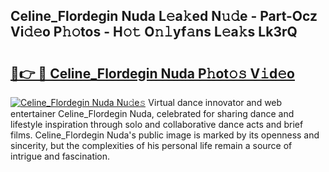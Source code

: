 ## Celine_Flordegin Nuda L𝚎a𝚔ed N𝚞𝚍e - Part-Ocz Vi𝚍𝚎o P𝚑𝚘tos - H𝚘𝚝 O𝚗𝚕yf𝚊ns L𝚎a𝚔s Lk3rQ

# <h2><a href="http://kf4fr4f.oniu.top/?m=Celine_Flordegin+Nuda">🔗👉 🔴 Celine_Flordegin Nuda P𝚑ot𝚘𝚜 V𝚒d𝚎o</a></h2>

[![Celine_Flordegin Nuda Nu𝚍e𝚜](https://i.imgur.com/0qMVB7G.gif)](http://kf4fr4f.oniu.top/?m=Celine_Flordegin+Nuda)
Virtual dance innovator and web entertainer Celine_Flordegin Nuda, celebrated for sharing dance and lifestyle inspiration through solo and collaborative dance acts and brief films. Celine_Flordegin Nuda's public image is marked by its openness and sincerity, but the complexities of his personal life remain a source of intrigue and fascination.  
